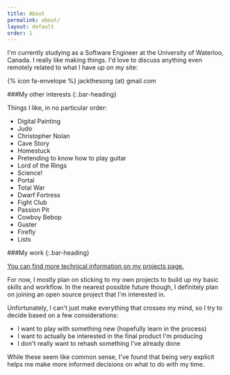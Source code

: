 ```yaml
---
title: About
permalink: about/
layout: default
order: 1
---
```

[projects]: /projects/


I'm currently studying as a Software Engineer at the University of Waterloo, Canada. I really like making things. I'd love to discuss anything even remotely related to what I have up on my site:

{% icon fa-envelope %} jackthesong (at) gmail.com

###My other interests
{:.bar-heading}

Things I like, in no particular order:

- Digital Painting
- Judo
- Christopher Nolan
- Cave Story
- Homestuck
- Pretending to know how to play guitar
- Lord of the Rings
- Science!
- Portal
- Total War
- Dwarf Fortress
- Fight Club
- Passion Pit
- Cowboy Bebop
- Guster
- Firefly
- Lists


###My work
{:.bar-heading}

[You can find more technical information on my projects page.][projects]

For now, I mostly plan on sticking to my own projects to build up my basic skills and workflow. In the nearest possible future though, I definitely plan on joining an open source project that I'm interested in. 

Unfortunately, I can't just make everything that crosses my mind, so I try to decide based on a few considerations:  

- I want to play with something new (hopefully learn in the process)  
- I want to actually be interested in the final product I'm producing  
- I don't really want to rehash something I've already done  
  
While these seem like common sense, I've found that being very explicit helps me make more informed decisions on what to do with my time.